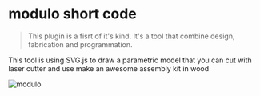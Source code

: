 # modulo short code

> This plugin is a fisrt of it's kind. It's a tool that combine design, fabrication and programmation.

This tool is using SVG.js to draw a parametric model that you can cut with laser cutter and use make an awesome assembly kit in wood

![modulo](http://archive.fabacademy.org/2018/labs/fablabdigiscope/students/adrien-centonze/assets/img/Week4/P1070170.JPG)
